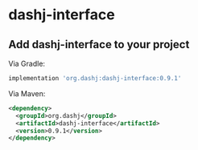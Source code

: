 # dashj-interface

Add dashj-interface to your project
----------------------------

Via Gradle:
```gradle
implementation 'org.dashj:dashj-interface:0.9.1'
```

Via Maven:
```xml
<dependency>
  <groupId>org.dashj</groupId>
  <artifactId>dashj-interface</artifactId>
  <version>0.9.1</version>
</dependency>
```
